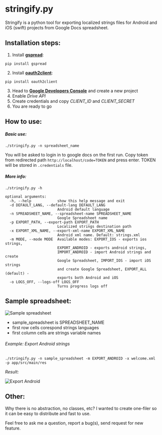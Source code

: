 # stringify.py

Stringify is a python tool for exporting localized strings files for Android and iOS (swift) projects from Google Docs spreadsheet.

## Installation steps:

1. Install [**gspread**](https://github.com/burnash/gspread):
```
pip install gspread
```

2. Install [**oauth2client**](https://github.com/google/oauth2client):
```
pip install oauth2client
```

3. Head to [**Google Developers Console**](https://console.developers.google.com/project) and create a new project
4. Enable _Drive API_
5. Create credentials and copy _CLIENT_ID_ and _CLIENT_SECRET_
6. You are ready to go

## How to use:
##### Basic use:
```
./stringify.py -n spreadsheet_name
```
You will be asked to login in to google docs on the first run. Copy token from redirected path ```http://localhost/code=TOKEN``` and press enter. TOKEN will be stored in ```.credentials``` file.


##### More info:
```
./stringify.py -h

optional arguments:
  -h, --help            show this help message and exit
  -d DEFAULT_LANG, --default-lang DEFAULT_LANG
                        Android default language
  -n SPREADSHEET_NAME, --spreadsheet-name SPREADSHEET_NAME
                        Google Spreadsheet name
  -p EXPORT_PATH, --export-path EXPORT_PATH
                        Localized strings destination path
  -x EXPORT_XML_NAME, --export-xml-name EXPORT_XML_NAME
                        Android xml name. Default: strings.xml
  -m MODE, --mode MODE  Available modes: EXPORT_IOS - exports ios strings,
                        EXPORT_ANDROID - exports android strings,
                        IMPORT_ANDROID - import Android strings and create
                        Google Spreadsheet, IMPORT_IOS - import iOS strings
                        and create Google Spreadsheet, EXPORT_ALL (default) -
                        exports both Android and iOS
  -o LOGS_OFF, --logs-off LOGS_OFF
                        Turns progress logs off

```

## Sample spreadsheet:

  ![Sample spreadsheet](http://i.imgur.com/R7GRFA2.png)

* sample_spreadsheet is SPREADSHEET_NAME
* first row cells corespond strings languages
* first column cells are strings variable names

###### Example: Export Android strings
```
./stringify.py -n sample_spreadsheet -m EXPORT_ANDROID -x welcome.xml -p app/src/main/res
```

_Result:_

![Export Android](http://imgur.com/IzEEtFX.png)

## Other:

Why there is no abstraction, no classes, etc? I wanted to create one-filer so it can be easy to distribute and fast to use.

Feel free to ask me a question, report a bug(s), send request for new feature.




